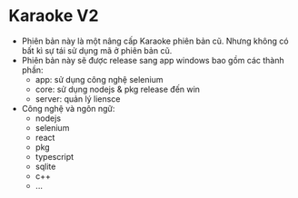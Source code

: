 # Karaoke V2

- Phiên bản này là một nâng cấp Karaoke phiên bản cũ. Nhưng không có bất kì sự tái sử dụng mã ở phiên bản cũ.
- Phiên bản này sẽ được release sang app windows bao gồm các thành phần:
  - app: sử dụng công nghệ selenium
  - core: sử dụng nodejs & pkg release đến win
  - server: quản lý liensce
- Công nghệ và ngôn ngữ:
  - nodejs
  - selenium
  - react
  - pkg
  - typescript
  - sqlite
  - c++
  - ...
